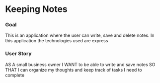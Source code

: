 # Keeping Notes

### Goal


This is an application where the user can write, save and delete notes. In this application the technologies used are express

### User Story

AS A small business owner
I WANT to be able to write and save notes
SO THAT I can organize my thoughts and keep track of tasks I need to complete